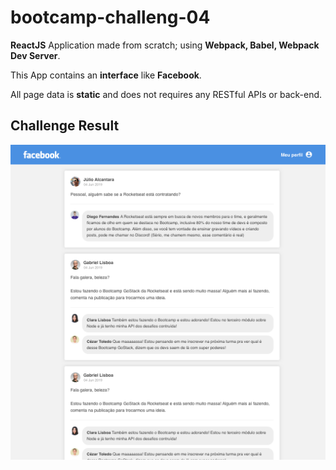 # bootcamp-challeng-04

**ReactJS** Application made from scratch; using **Webpack, Babel, Webpack Dev Server**.

This App contains an **interface** like **Facebook**.

All page data is **static** and does not requires any RESTful APIs or back-end.

## Challenge Result

![Facebook](src/assets/result.png)
